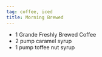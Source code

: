 ```yaml
---
tag: coffee, iced
title: Morning Brewed
---
```


- 1 Grande Freshly Brewed Coffee 
- 2 pump caramel syrup
- 1 pump toffee nut syrup